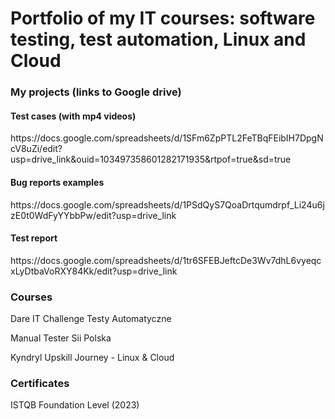 
<h1> Portfolio of my IT courses: software testing, test automation, Linux and Cloud </h1>

<h3> My projects (links to Google drive) </h3>
    
<h4> Test cases (with mp4 videos) </h4>
https://docs.google.com/spreadsheets/d/1SFm6ZpPTL2FeTBqFEibIH7DpgNcV8uZi/edit?usp=drive_link&ouid=103497358601282171935&rtpof=true&sd=true

<h4> Bug reports examples </h4>
https://docs.google.com/spreadsheets/d/1PSdQyS7QoaDrtqumdrpf_Li24u6jzE0t0WdFyYYbbPw/edit?usp=drive_link
    
<h4> Test report </h4>
https://docs.google.com/spreadsheets/d/1tr6SFEBJeftcDe3Wv7dhL6vyeqcxLyDtbaVoRXY84Kk/edit?usp=drive_link

<h3> Courses </h3>
Dare IT Challenge Testy Automatyczne

Manual Tester Sii Polska

Kyndryl Upskill Journey - Linux & Cloud

<h3> Certificates </h3>
ISTQB Foundation Level (2023)
